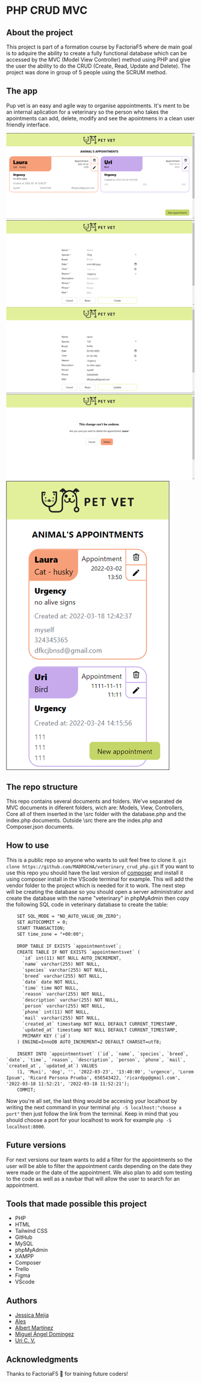 # PHP CRUD MVC

## About the project
This project is part of a formation course by FactoriaF5 where de main goal is to adquire the ability to create a fully functional database which can be accessed by the MVC (Model View Controller) method using PHP and give the user the ability to do the CRUD (Create, Read, Update and Delete).
The project was done in group of 5 people using the SCRUM method.

## The app
Pup vet is an easy and agile way to organise appointments. It's ment to be an internal aplication for a veterinary so the person who takes the apointments can add, delete, modify and see the apointmens in a clean user friendly interface.

![](assets/img/main.png)
![](assets/img/create.png)
![](assets/img/edit.png)
![](assets/img/delete.png)
![](assets/img/responsive.png)


## The repo structure
This repo contains several documents and folders. We've separated de MVC documents in diferent folders, wich are: Models, View, Controllers, Core all of them inserted in the \src folder with the database.php and the index.php documents.
Outside \src there are the index.php and Composer.json documents.

## How to use
This is a public repo so anyone who wants to usit feel free to clone it.
`git clone https://github.com/MADROCHA/veterinary_crud_php.git`
If you want to use this repo you should have the last version of [composer](https://getcomposer.org/ "composer") and install it using composer install in the VScode terminal for example. 
This will add the vendor folder to the project which is needed for it to work. 
The next step will be creating the database so you should open a server administrator and create the database with the name "veterinary" in phpMyAdmin then copy the following SQL code in veterinary database to create the table:
```
    SET SQL_MODE = "NO_AUTO_VALUE_ON_ZERO";
    SET AUTOCOMMIT = 0;
    START TRANSACTION;
    SET time_zone = "+00:00";
    
    DROP TABLE IF EXISTS `appointmentsvet`;
    CREATE TABLE IF NOT EXISTS `appointmentsvet` (
      `id` int(11) NOT NULL AUTO_INCREMENT,
      `name` varchar(255) NOT NULL,
      `species` varchar(255) NOT NULL,
      `breed` varchar(255) NOT NULL,
      `date` date NOT NULL,
      `time` time NOT NULL,
      `reason` varchar(255) NOT NULL,
      `description` varchar(255) NOT NULL,
      `person` varchar(255) NOT NULL,
      `phone` int(11) NOT NULL,
      `mail` varchar(255) NOT NULL,
      `created_at` timestamp NOT NULL DEFAULT CURRENT_TIMESTAMP,
      `updated_at` timestamp NOT NULL DEFAULT CURRENT_TIMESTAMP,
      PRIMARY KEY (`id`)
    ) ENGINE=InnoDB AUTO_INCREMENT=2 DEFAULT CHARSET=utf8;
    
    INSERT INTO `appointmentsvet` (`id`, `name`, `species`, `breed`, `date`, `time`, `reason`, `description`, `person`, `phone`, `mail`, `created_at`, `updated_at`) VALUES
    (1, 'Muxi', 'dog', '', '2022-03-23', '13:40:00', 'urgence', 'Lorem Ipsum', 'Ricard Persona Prueba', 656543422, 'ricardpp@gmail.com', '2022-03-18 11:52:21', '2022-03-18 11:52:21');
    COMMIT;
```

Now you're all set, the last thing would be accesing your localhost by writing the next command in your terminal `php -S localhost:"choose a port"` then just follow the link from the terminal.
Keep in mind that you should choose a port for your localhost to work for example `php -S localhost:8000`.

## Future versions
For next versions our team wants to add a filter for the appointments so the user will be able to filter the appointment cards depending on the date they were made or the date of the appointment.
We also plan to add som testing to the code as well as a navbar that will allow the user to search for an appointment.

## Tools that made possible this project
- PHP
- HTML
- Tailwind CSS
- GitHub
- MySQL
- phpMyAdmin
- XAMPP
- Composer
- Trello
- Figma
- VScode

## Authors
- [Jessica Mejia](https://github.com/itsberriver "Jessica Mejia GitHub profile")
- [Ales](https://github.com/aleswebgit "Ales GitHub profile") 
- [Albert Martínez](https://github.com/QuercusJS "Albert Martínez GitHub profile")
- [Miguel Ángel Domingez](https://github.com/MADROCHA "Miguel Ángel Domingez GitHub profile")
- [Uri C. V.](https://github.com/UriCV "Uri C. V. GitHub profile")

## Acknowledgments
Thanks to FactoriaF5 🧡 for training future coders!
